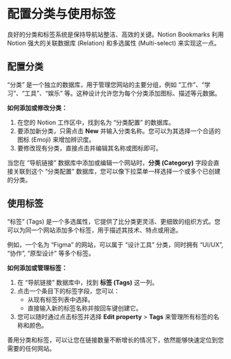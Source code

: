 # 配置分类与使用标签

良好的分类和标签系统是保持导航站整洁、高效的关键。Notion Bookmarks 利用 Notion 强大的关联数据库 (Relation) 和多选属性 (Multi-select) 来实现这一点。

## 配置分类

“分类” 是一个独立的数据库，用于管理您网站的主要分组，例如 “工作”、“学习”、“工具”、“娱乐” 等。这种设计允许您为每个分类添加图标、描述等元数据。

**如何添加或修改分类：**

1.  在您的 Notion 工作区中，找到名为 “分类配置” 的数据库。
2.  要添加新分类，只需点击 **New** 并输入分类名称。您可以为其选择一个合适的图标 (Emoji) 来增加辨识度。
3.  要修改现有分类，直接点击并编辑其名称或图标即可。

当您在 “导航链接” 数据库中添加或编辑一个网站时，**分类 (Category)** 字段会直接关联到这个 “分类配置” 数据库，您可以像下拉菜单一样选择一个或多个已创建的分类。

## 使用标签

“标签” (Tags) 是一个多选属性，它提供了比分类更灵活、更细致的组织方式。您可以为同一个网站添加多个标签，用于描述其技术、特点或用途。

例如，一个名为 “Figma” 的网站，可以属于 “设计工具” 分类，同时拥有 “UI/UX”, “协作”, “原型设计” 等多个标签。

**如何添加或管理标签：**

1.  在 “导航链接” 数据库中，找到 **标签 (Tags)** 这一列。
2.  点击一个条目下的标签字段，您可以：
    -   从现有标签列表中选择。
    -   直接输入新的标签名称并按回车键创建它。
3.  您可以随时通过点击标签并选择 **Edit property** > **Tags** 来管理所有标签的名称和颜色。

善用分类和标签，可以让您在链接数量不断增长的情况下，依然能够快速定位到您需要的任何网站。